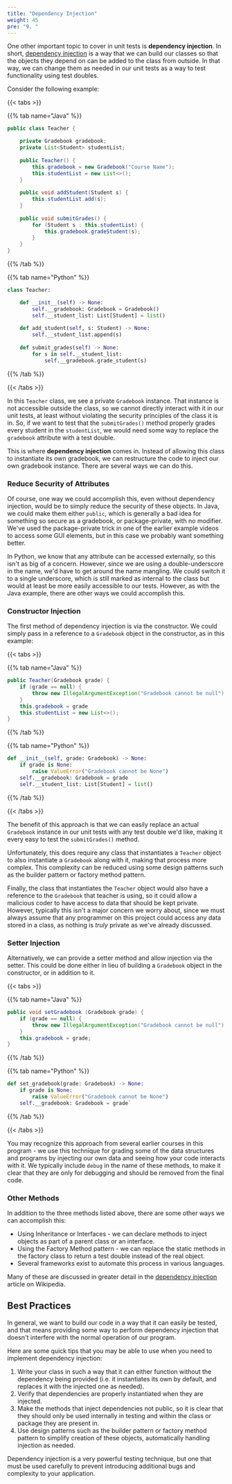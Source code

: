 ```yaml
---
title: "Dependency Injection"
weight: 45
pre: "9. "
---
```


One other important topic to cover in unit tests is **dependency injection**. In short, [dependency injection](https://en.wikipedia.org/wiki/Dependency_injection) is a way that we can build our classes so that the objects they depend on can be added to the class from outside. In that way, we can change them as needed in our unit tests as a way to test functionality using test doubles.

Consider the following example:

{{< tabs >}}

{{% tab name="Java" %}}

```java
public class Teacher {

    private Gradebook gradebook;
    private List<Student> studentList;
    
    public Teacher() {
        this.gradebook = new Gradebook("Course Name");
        this.studentList = new List<>();
    }
    
    public void addStudent(Student s) {
        this.studentList.add(s);
    }
    
    public void submitGrades() {
        for (Student s : this.studentList) {
            this.gradebook.gradeStudent(s);
        }
    }
}
```

{{% /tab %}}

{{% tab name="Python" %}}

```python
class Teacher:

    def __init__(self) -> None:
        self.__gradebook: Gradebook = Gradebook()
        self.__student_list: List[Student] = list()
        
    def add_student(self, s: Student) -> None:
        self.__student_list.append(s)
        
    def submit_grades(self) -> None:
        for s in self.__student_list:
            self.__gradebook.grade_student(s)
```

{{% /tab %}}

{{< /tabs >}}

In this `Teacher` class, we see a private `Gradebook` instance. That instance is not accessible outside the class, so we cannot directly interact with it in our unit tests, at least without violating the security principles of the class it is in. So, if we want to test that the `submitGrades()` method properly grades every student in the `studentList`, we would need some way to replace the `gradebook` attribute with a test double.

This is where **dependency injection** comes in. Instead of allowing this class to instantiate its own gradebook, we can restructure the code to inject our own gradebook instance. There are several ways we can do this.

### Reduce Security of Attributes

Of course, one way we could accomplish this, even without dependency injection, would be to simply reduce the security of these objects. In Java, we could make them either `public`, which is generally a bad idea for something so secure as a gradebook, or package-private, with no modifier. We've used the package-private trick in one of the earlier example videos to access some GUI elements, but in this case we probably want something better.

In Python, we know that any attribute can be accessed externally, so this isn't as big of a concern. However, since we are using a double-underscore in the name, we'd have to get around the name mangling. We could switch it to a single underscore, which is still marked as internal to the class but would at least be more easily accessible to our tests. However, as with the Java example, there are other ways we could accomplish this.

### Constructor Injection

The first method of dependency injection is via the constructor. We could simply pass in a reference to a `Gradebook` object in the constructor, as in this example:

{{< tabs >}}

{{% tab name="Java" %}}

```java
public Teacher(Gradebook grade) {
    if (grade == null) {
        throw new IllegalArgumentException("Gradebook cannot be null")
    }
    this.gradebook = grade
    this.studentList = new List<>();
}
```

{{% /tab %}}

{{% tab name="Python" %}}

```python
def __init__(self, grade: Gradebook) -> None:
    if grade is None:
        raise ValueError("Gradebook cannot be None")
    self.__gradebook: Gradebook = grade
    self.__student_list: List[Student] = list()
```

{{% /tab %}}

{{< /tabs >}}

The benefit of this approach is that we can easily replace an actual `Gradebook` instance in our unit tests with any test double we'd like, making it every easy to test the `submitGrades()` method.

Unfortunately, this does require any class that instantiates a `Teacher` object to also instantiate a `Gradebook` along with it, making that process more complex. This complexity can be reduced using some design patterns such as the builder pattern or factory method pattern. 

Finally, the class that instantiates the `Teacher` object would also have a reference to the `Gradebook` that teacher is using, so it could allow a malicious coder to have access to data that should be kept private. However, typically this isn't a major concern we worry about, since we must always assume that any programmer on this project could access any data stored in a class, as nothing is _truly_ private as we've already discussed. 

### Setter Injection

Alternatively, we can provide a setter method and allow injection via the setter. This could be done either in lieu of building a `Gradebook` object in the constructor, or in addition to it. 

{{< tabs >}}

{{% tab name="Java" %}}

```java
public void setGradebook (Gradebook grade) {
    if (grade == null) {
        throw new IllegalArgumentException("Gradebook cannot be null")
    }
    this.gradebook = grade;
}
```

{{% /tab %}}

{{% tab name="Python" %}}

```python
def set_gradebook(grade: Gradebook) -> None:
    if grade is None:
        raise ValueError("Gradebook cannot be None")
    self.__gradebook: Gradebook = grade`
```

{{% /tab %}}

{{< /tabs >}}

You may recognize this approach from several earlier courses in this program - we use this technique for grading some of the data structures and programs by injecting our own data and seeing how your code interacts with it. We typically include `debug` in the name of these methods, to make it clear that they are only for debugging and should be removed from the final code. 

### Other Methods

In addition to the three methods listed above, there are some other ways we can accomplish this:

* Using Inheritance or Interfaces - we can declare methods to inject objects as part of a parent class or an interface. 
* Using the Factory Method pattern - we can replace the static methods in the factory class to return a test double instead of the real object. 
* Several frameworks exist to automate this process in various languages.

Many of these are discussed in greater detail in the [dependency injection](https://en.wikipedia.org/wiki/Dependency_injection) article on Wikipedia.

## Best Practices

In general, we want to build our code in a way that it can easily be tested, and that means providing some way to perform dependency injection that doesn't interfere with the normal operation of our program.

Here are some quick tips that you may be able to use when you need to implement dependency injection:

1. Write your class in such a way that it can either function without the dependency being provided (i.e. it instantiates its own by default, and replaces it with the injected one as needed).
2. Verify that dependencies are properly instantiated when they are injected.
3. Make the methods that inject dependencies not public, so it is clear that they should only be used internally in testing and within the class or package they are present in.
4. Use design patterns such as the builder pattern or factory method pattern to simplify creation of these objects, automatically handling injection as needed.

Dependency injection is a very powerful testing technique, but one that must be used carefully to prevent introducing additional bugs and complexity to your application.
